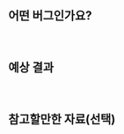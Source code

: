 ## 어떤 버그인가요?
<!--어떤 버그인지 간결하게 설명해주세요-->

  <br/>

## 예상 결과
<!--예상했던 정상적인 결과가 어떤 것이었는지 설명해주세요-->

  <br/>

## 참고할만한 자료(선택)